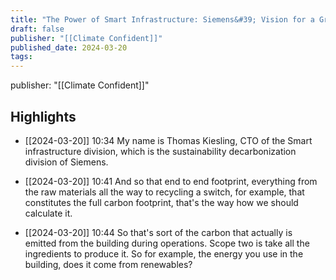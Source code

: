 ```yaml
---
title: "The Power of Smart Infrastructure: Siemens&#39; Vision for a Greener Planet"
draft: false
publisher: "[[Climate Confident]]"
published_date: 2024-03-20
tags:
---
```

publisher: "[[Climate Confident]]"


## Highlights
* [[2024-03-20]] 10:34  My name is Thomas Kiesling, CTO of the Smart infrastructure division, which is the sustainability decarbonization division of Siemens.

* [[2024-03-20]] 10:41  And so that end to end footprint, everything from the raw materials all the way to recycling a switch, for example, that constitutes the full carbon footprint, that's the way how we should calculate it.

* [[2024-03-20]] 10:44  So that's sort of the carbon that actually is emitted from the building during operations. Scope two is take all the ingredients to produce it. So for example, the energy you use in the building, does it come from renewables?

